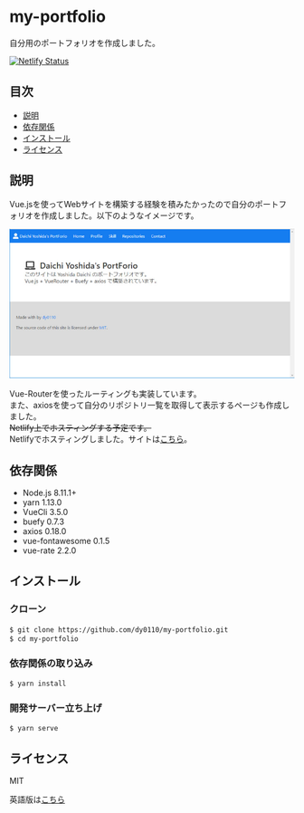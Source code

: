 # my-portfolio
自分用のポートフォリオを作成しました。

[![Netlify Status](https://api.netlify.com/api/v1/badges/c07fd2bd-a6f8-468c-ae26-c1cb26a41746/deploy-status)](https://app.netlify.com/sites/dydev-portfolio-b176b1/deploys)

## 目次

- [説明](#説明)
- [依存関係](#依存関係)
- [インストール](#インストール)
- [ライセンス](#ライセンス)

## 説明

Vue.jsを使ってWebサイトを構築する経験を積みたかったので自分のポートフォリオを作成しました。以下のようなイメージです。  

![alt](./img/2019-03-19_155904.jpg)

Vue-Routerを使ったルーティングも実装しています。  
また、axiosを使って自分のリポジトリ一覧を取得して表示するページも作成しました。  
~~Netlify上でホスティングする予定です。~~  
Netlifyでホスティングしました。サイトは[こちら](https://dydev-portfolio-b176b1.netlify.com/#/)。

## 依存関係

* Node.js 8.11.1+
* yarn 1.13.0
* VueCli 3.5.0
* buefy 0.7.3
* axios 0.18.0
* vue-fontawesome 0.1.5
* vue-rate 2.2.0

## インストール

### クローン

```
$ git clone https://github.com/dy0110/my-portfolio.git
$ cd my-portfolio
```

### 依存関係の取り込み

```
$ yarn install
```

### 開発サーバー立ち上げ

```
$ yarn serve
```
## ライセンス

MIT

英語版は[こちら](README.md)